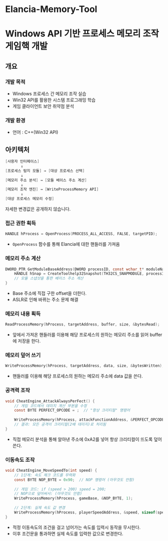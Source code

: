 # Elancia-Memory-Tool

# Windows API 기반 프로세스 메모리 조작 게임핵 개발

## 개요

### 개발 목적

- Windows 프로세스 간 메모리 조작 실습
- Win32 API를 활용한 시스템 프로그래밍 학습
- 게임 클라이언트 보안 취약점 분석

### 개발 환경

- 언어 : C++(Win32 API)

## 아키텍처

```c
[사용자 인터페이스]
       ↓
[프로세스 탐지 모듈] → [대상 프로세스 선택]
       ↓
[메모리 주소 분석] → [모듈 베이스 주소 계산]
       ↓
[메모리 조작 엔진] → [WriteProcessMemory API]
       ↓
[대상 프로세스 메모리 수정]
```
자세한 변경값은 공개하지 않습니다.
### 접근 권한 획득

```c
HANDLE hProcess = OpenProcess(PROCESS_ALL_ACCESS, FALSE, targetPID);
```

- `OpenProcess` 함수를 통해 Elancia에 대한 핸들러를 가져옴

### 메모리 주소 계산

```c
DWORD_PTR GetModuleBaseAddress(DWORD processID, const wchar_t* moduleName) {
    HANDLE hSnap = CreateToolhelp32Snapshot(TH32CS_SNAPMODULE, processID);
    // 모듈 스냅샷을 통한 베이스 주소 계산
}
```

- Base 주소에 직접 구한 offset을 더한다.
- ASLR로 인해 바뀌는 주소 문제 해결

### 메모리 내용 획득

```c
ReadProcessMemory(hProcess, targetAddress, buffer, size, &bytesRead);
```

- 앞에서 가져온 핸들러를 이용해 해당 프로세스의 원하는 메모리 주소를 읽어 buffer에 저장을 한다.

### 메모리 덮어 쓰기

```c
WriteProcessMemory(hProcess, targetAddress, data, size, &bytesWritten);
```

- 핸들러를 이용해 해당 프로세스의 원하는 메모리 주소에 data 값을 쓴다.

### 공격력 조작

```c
void CheatEngine_AttackAlwaysPerFect() {
    // 게임 코드에서 데미지 계산 부분을 수정
    const BYTE PERFECT_OPCODE = ;  // "항상 크리티컬" 명령어
    
    WriteProcessMemory(hProcess, attackFunctionAddress, &PERFECT_OPCODE, 1);
    // 결과: 모든 공격이 크리티컬(2배 데미지)로 처리됨
}
```

- 직접 메모리 분석을 통해 알아낸 주소에 0xA2를 넣어 항상 크리티컬이 뜨도록 덮어쓴다.

### 이동속도 조작

```c
void CheatEngine_MoveSpeedTo(int speed) {
    // 1단계: 속도 체크 코드를 무력화
    const BYTE NOP_BYTE = 0x90;  // NOP 명령어 (아무것도 안함)
    
    // 게임 코드: if (speed > 200) speed = 200;  
    // NOP으로 덮어써서: (아무것도 안함)   
    WriteProcessMemory(hProcess, gameBase, &NOP_BYTE, 1);
    
    // 2단계: 실제 속도 값 변경
    WriteProcessMemory(hProcess, playerSpeedAddress, &speed, sizeof(speed));
}
```

- 적정 이동속도의 조건을 걸고 넘어가는 속도를 입력시 동작을 무시한다.
- 이후 조건문을 통과하면 실제 속도를 입력한 값으로 변경한다.


